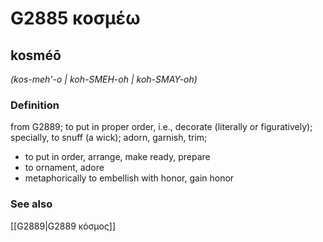 # G2885 κοσμέω

## kosméō

_(kos-meh'-o | koh-SMEH-oh | koh-SMAY-oh)_

### Definition

from G2889; to put in proper order, i.e., decorate (literally or figuratively); specially, to snuff (a wick); adorn, garnish, trim; 

- to put in order, arrange, make ready, prepare
- to ornament, adore
- metaphorically to embellish with honor, gain honor

### See also

[[G2889|G2889 κόσμος]]
